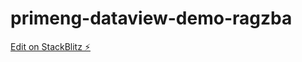 # primeng-dataview-demo-ragzba

[Edit on StackBlitz ⚡️](https://stackblitz.com/edit/primeng-dataview-demo-ragzba)